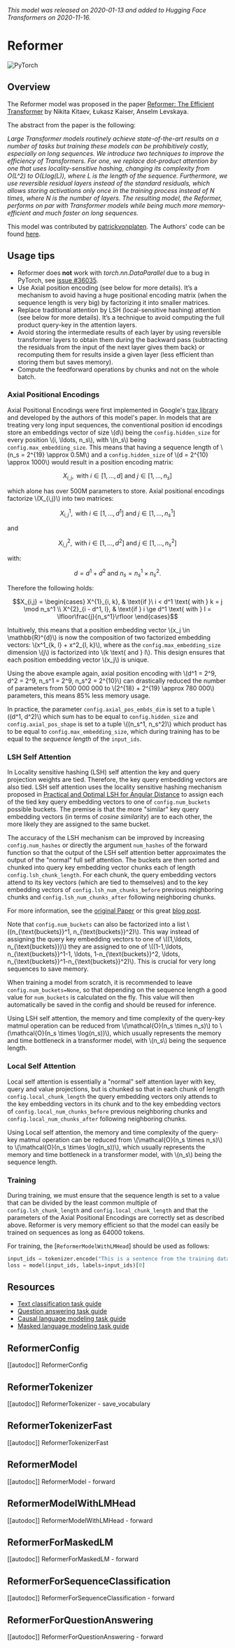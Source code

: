 <!--Copyright 2020 The HuggingFace Team. All rights reserved.

Licensed under the Apache License, Version 2.0 (the "License"); you may not use this file except in compliance with
the License. You may obtain a copy of the License at

http://www.apache.org/licenses/LICENSE-2.0

Unless required by applicable law or agreed to in writing, software distributed under the License is distributed on
an "AS IS" BASIS, WITHOUT WARRANTIES OR CONDITIONS OF ANY KIND, either express or implied. See the License for the
specific language governing permissions and limitations under the License.

⚠️ Note that this file is in Markdown but contain specific syntax for our doc-builder (similar to MDX) that may not be
rendered properly in your Markdown viewer.

-->
*This model was released on 2020-01-13 and added to Hugging Face Transformers on 2020-11-16.*

# Reformer

<div class="flex flex-wrap space-x-1">
<img alt="PyTorch" src="https://img.shields.io/badge/PyTorch-DE3412?style=flat&logo=pytorch&logoColor=white">
</div>

## Overview

The Reformer model was proposed in the paper [Reformer: The Efficient Transformer](https://huggingface.co/papers/2001.04451.pdf) by Nikita Kitaev, Łukasz Kaiser, Anselm Levskaya.

The abstract from the paper is the following:

*Large Transformer models routinely achieve state-of-the-art results on a number of tasks but training these models can
be prohibitively costly, especially on long sequences. We introduce two techniques to improve the efficiency of
Transformers. For one, we replace dot-product attention by one that uses locality-sensitive hashing, changing its
complexity from O(L^2) to O(Llog(L)), where L is the length of the sequence. Furthermore, we use reversible residual
layers instead of the standard residuals, which allows storing activations only once in the training process instead of
N times, where N is the number of layers. The resulting model, the Reformer, performs on par with Transformer models
while being much more memory-efficient and much faster on long sequences.*

This model was contributed by [patrickvonplaten](https://huggingface.co/patrickvonplaten). The Authors' code can be
found [here](https://github.com/google/trax/tree/master/trax/models/reformer).

## Usage tips

- Reformer does **not** work with *torch.nn.DataParallel* due to a bug in PyTorch, see [issue #36035](https://github.com/pytorch/pytorch/issues/36035).
- Use Axial position encoding (see below for more details). It’s a mechanism to avoid having a huge positional encoding matrix (when the sequence length is very big) by factorizing it into smaller matrices.
- Replace traditional attention by LSH (local-sensitive hashing) attention (see below for more details). It’s a technique to avoid computing the full product query-key in the attention layers.
- Avoid storing the intermediate results of each layer by using reversible transformer layers to obtain them during the backward pass (subtracting the residuals from the input of the next layer gives them back) or recomputing them for results inside a given layer (less efficient than storing them but saves memory).
- Compute the feedforward operations by chunks and not on the whole batch.

### Axial Positional Encodings

Axial Positional Encodings were first implemented in Google's [trax library](https://github.com/google/trax/blob/4d99ad4965bab1deba227539758d59f0df0fef48/trax/layers/research/position_encodings.py#L29)
and developed by the authors of this model's paper. In models that are treating very long input sequences, the
conventional position id encodings store an embeddings vector of size \\(d\\) being the `config.hidden_size` for
every position \\(i, \ldots, n_s\\), with \\(n_s\\) being `config.max_embedding_size`. This means that having
a sequence length of \\(n_s = 2^{19} \approx 0.5M\\) and a `config.hidden_size` of \\(d = 2^{10} \approx 1000\\)
would result in a position encoding matrix:

$$X_{i,j}, \text{ with } i \in \left[1,\ldots, d\right] \text{ and } j \in \left[1,\ldots, n_s\right]$$

which alone has over 500M parameters to store. Axial positional encodings factorize \\(X_{i,j}\\) into two matrices:

$$X^{1}_{i,j}, \text{ with } i \in \left[1,\ldots, d^1\right] \text{ and } j \in \left[1,\ldots, n_s^1\right]$$

and

$$X^{2}_{i,j}, \text{ with } i \in \left[1,\ldots, d^2\right] \text{ and } j \in \left[1,\ldots, n_s^2\right]$$

with:

$$d = d^1 + d^2 \text{ and } n_s = n_s^1 \times n_s^2 .$$

Therefore the following holds:

$$X_{i,j} = \begin{cases}
X^{1}_{i, k}, & \text{if }\ i < d^1 \text{ with } k = j \mod n_s^1 \\
X^{2}_{i - d^1, l}, & \text{if } i \ge d^1 \text{ with } l = \lfloor\frac{j}{n_s^1}\rfloor
\end{cases}$$

Intuitively, this means that a position embedding vector \\(x_j \in \mathbb{R}^{d}\\) is now the composition of two
factorized embedding vectors: \\(x^1_{k, l} + x^2_{l, k}\\), where as the `config.max_embedding_size` dimension
\\(j\\) is factorized into \\(k \text{ and } l\\). This design ensures that each position embedding vector
\\(x_j\\) is unique.

Using the above example again, axial position encoding with \\(d^1 = 2^9, d^2 = 2^9, n_s^1 = 2^9, n_s^2 = 2^{10}\\)
can drastically reduced the number of parameters from 500 000 000 to \\(2^{18} + 2^{19} \approx 780 000\\) parameters, this means 85% less memory usage.

In practice, the parameter `config.axial_pos_embds_dim` is set to a tuple \\((d^1, d^2)\\) which sum has to be
equal to `config.hidden_size` and `config.axial_pos_shape` is set to a tuple \\((n_s^1, n_s^2)\\) which
product has to be equal to `config.max_embedding_size`, which during training has to be equal to the *sequence
length* of the `input_ids`.


### LSH Self Attention

In Locality sensitive hashing (LSH) self attention the key and query projection weights are tied. Therefore, the key
query embedding vectors are also tied. LSH self attention uses the locality sensitive hashing mechanism proposed in
[Practical and Optimal LSH for Angular Distance](https://huggingface.co/papers/1509.02897) to assign each of the tied key
query embedding vectors to one of `config.num_buckets` possible buckets. The premise is that the more "similar"
key query embedding vectors (in terms of *cosine similarity*) are to each other, the more likely they are assigned to
the same bucket.

The accuracy of the LSH mechanism can be improved by increasing `config.num_hashes` or directly the argument
`num_hashes` of the forward function so that the output of the LSH self attention better approximates the output
of the "normal" full self attention. The buckets are then sorted and chunked into query key embedding vector chunks
each of length `config.lsh_chunk_length`. For each chunk, the query embedding vectors attend to its key vectors
(which are tied to themselves) and to the key embedding vectors of `config.lsh_num_chunks_before` previous
neighboring chunks and `config.lsh_num_chunks_after` following neighboring chunks.

For more information, see the [original Paper](https://huggingface.co/papers/2001.04451) or this great [blog post](https://www.pragmatic.ml/reformer-deep-dive/).

Note that `config.num_buckets` can also be factorized into a list \\((n_{\text{buckets}}^1,
n_{\text{buckets}}^2)\\). This way instead of assigning the query key embedding vectors to one of \\((1,\ldots,
n_{\text{buckets}})\\) they are assigned to one of \\((1-1,\ldots, n_{\text{buckets}}^1-1, \ldots,
1-n_{\text{buckets}}^2, \ldots, n_{\text{buckets}}^1-n_{\text{buckets}}^2)\\). This is crucial for very long sequences to
save memory.

When training a model from scratch, it is recommended to leave `config.num_buckets=None`, so that depending on the
sequence length a good value for `num_buckets` is calculated on the fly. This value will then automatically be
saved in the config and should be reused for inference.

Using LSH self attention, the memory and time complexity of the query-key matmul operation can be reduced from
\\(\mathcal{O}(n_s \times n_s)\\) to \\(\mathcal{O}(n_s \times \log(n_s))\\), which usually represents the memory
and time bottleneck in a transformer model, with \\(n_s\\) being the sequence length.


### Local Self Attention

Local self attention is essentially a "normal" self attention layer with key, query and value projections, but is
chunked so that in each chunk of length `config.local_chunk_length` the query embedding vectors only attends to
the key embedding vectors in its chunk and to the key embedding vectors of `config.local_num_chunks_before`
previous neighboring chunks and `config.local_num_chunks_after` following neighboring chunks.

Using Local self attention, the memory and time complexity of the query-key matmul operation can be reduced from
\\(\mathcal{O}(n_s \times n_s)\\) to \\(\mathcal{O}(n_s \times \log(n_s))\\), which usually represents the memory
and time bottleneck in a transformer model, with \\(n_s\\) being the sequence length.


### Training

During training, we must ensure that the sequence length is set to a value that can be divided by the least common
multiple of `config.lsh_chunk_length` and `config.local_chunk_length` and that the parameters of the Axial
Positional Encodings are correctly set as described above. Reformer is very memory efficient so that the model can
easily be trained on sequences as long as 64000 tokens.

For training, the [`ReformerModelWithLMHead`] should be used as follows:

```python
input_ids = tokenizer.encode("This is a sentence from the training data", return_tensors="pt")
loss = model(input_ids, labels=input_ids)[0]
```

## Resources

- [Text classification task guide](../tasks/sequence_classification)
- [Question answering task guide](../tasks/question_answering)
- [Causal language modeling task guide](../tasks/language_modeling)
- [Masked language modeling task guide](../tasks/masked_language_modeling)

## ReformerConfig

[[autodoc]] ReformerConfig

## ReformerTokenizer

[[autodoc]] ReformerTokenizer
    - save_vocabulary

## ReformerTokenizerFast

[[autodoc]] ReformerTokenizerFast

## ReformerModel

[[autodoc]] ReformerModel
    - forward

## ReformerModelWithLMHead

[[autodoc]] ReformerModelWithLMHead
    - forward

## ReformerForMaskedLM

[[autodoc]] ReformerForMaskedLM
    - forward

## ReformerForSequenceClassification

[[autodoc]] ReformerForSequenceClassification
    - forward

## ReformerForQuestionAnswering

[[autodoc]] ReformerForQuestionAnswering
    - forward
